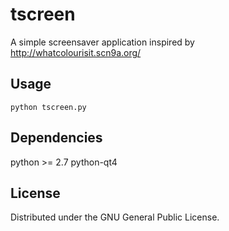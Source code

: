 # tscreen

A simple screensaver application inspired by http://whatcolourisit.scn9a.org/

## Usage

    python tscreen.py

## Dependencies

python >= 2.7
python-qt4

## License

Distributed under the GNU General Public License.
